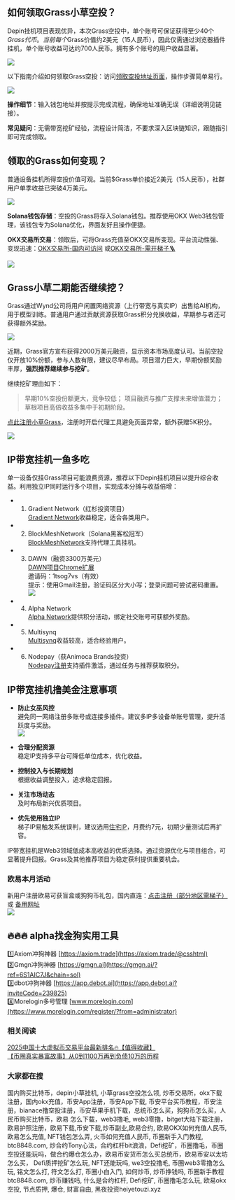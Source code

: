 ## 如何领取Grass小草空投？
Depin挂机项目表现优异，本次Grass空投中，单个账号可保证获得至少40个$Grass代币。当前每个$Grass价值约2美元（15人民币），因此仅需通过浏览器插件挂机，单个账号收益可达约700人民币。拥有多个账号的用户收益显著。

![](https://ac63e02.webp.li/depingrass001.png)

以下指南介绍如何领取Grass空投：访问[领取空投地址页面](https://grassfoundation.io/claim)，操作步骤简单易行。

![](https://ac63e02.webp.li/depingrass003.jpg)

**操作细节**：输入钱包地址并按提示完成流程，确保地址准确无误（详细说明见链接）。

**常见疑问**：无需带宽挖矿经验，流程设计简洁，不要求深入区块链知识，跟随指引即可完成领取。

## 领取的Grass如何变现？
普通设备挂机所得空投价值可观。当前$Grass单价接近2美元（15人民币），社群用户单季收益已突破4万美元。

![](https://ac63e02.webp.li/depingrass004.jpg)

**Solana钱包存储**：空投的Grass将存入Solana钱包。推荐使用OKX Web3钱包管理，该钱包专为Solana优化，界面友好且操作便捷。

**OKX交易所交易**：领取后，可将Grass充值至OKX交易所变现。平台流动性强、变现迅速：[OKX交易所-国内可访问](https://www.chouyi.pro/join/18639032) 或[OKX交易所-需开梯子🪜](https://www.okx.com/cn/join/18639032)

![](https://ac63e02.webp.li/depingrass005.png)

## Grass小草二期能否继续挖？
Grass通过Wynd公司将用户闲置网络资源（上行带宽与真实IP）出售给AI机构，用于模型训练。普通用户通过贡献资源获取Grass积分兑换收益，早期参与者还可获得额外奖励。

![](https://ac63e02.webp.li/depingrass006.png)

近期，Grass官方宣布获得2000万美元融资，显示资本市场高度认可。当前空投仅开放10%份额，参与人数有限，建议尽早布局。项目潜力巨大，早期份额奖励丰厚，**强烈推荐继续参与挖矿**。

继续挖矿理由如下：

>早期10%空投份额更大，竞争较低；
项目融资与推广支撑未来增值潜力；
草根项目高倍收益多集中于初期阶段。

[点此注册小草Grass](https://app.getgrass.io/register/?referralCode=LJhetvCEXgT1wJW)，注册时开启代理工具避免页面异常，额外获赠5K积分。

![](https://ac63e02.webp.li/depingrass007.jpg)

## IP带宽挂机一鱼多吃
单一设备仅挂Grass项目可能浪费资源，推荐以下Depin挂机项目以提升综合收益。利用独立IP同时运行多个项目，实现成本分摊与收益倍增：

- 1. Gradient Network（红杉投资项目）  
[Gradient Network](https://app.gradient.network/signup?code=FF5A2W)收益稳定，适合各类用户。

- 2. BlockMeshNetwork（Solana黑客松冠军）  
[BlockMeshNetwork](https://app.blockmesh.xyz/register?invite_code=bot)支持代理工具挂机。

- 3. DAWN（融资3300万美元）  
[DAWN项目Chrome扩展](https://chromewebstore.google.com/detail/dawn-validator-chrome-ext/fpdkjdnhkakefebpekbdhillbhonfjjp?authuser=0&hl=en&pli=1)  
邀请码：1tsog7vs（有效）  
提示：使用Gmail注册，验证码区分大小写；登录问题可尝试密码重置。  
![](https://ac63e02.webp.li/depingrass008.jpg)

- 4. Alpha Network  
[Alpha Network](https://alphaos.net/point?invite=0FPTPN)提供积分活动，绑定社交账号可获额外奖励。

- 5. Multisynq  
[Multisynq](https://multisynq.io/auth?referral=7a978b448b1ce7cd)收益较高，适合经验用户。

- 6. Nodepay（获Animoca Brands投资）  
[Nodepay注册](https://app.nodepay.ai/register?ref=TWBAaQd8Iy4q6DJ)支持插件激活，通过任务与推荐获取积分。

## IP带宽挂机撸美金注意事项
- **防止女巫风控**  
避免同一网络注册多账号或连接多插件。建议多IP多设备单账号管理，提升活跃度与奖励。  
![](https://ac63e02.webp.li/depingrass009.jpg)

- **合理分配资源**  
稳定IP支持多平台可降低单位成本，优化收益。

- **控制投入与长期规划**  
根据收益调整投入，追求稳定回报。

- **关注市场动态**  
及时布局新兴优质项目。

- **优先使用独立IP**  
梯子IP易触发系统误判，建议选用[住宅IP](https://shuziren.github.io/ssrvps/)，月费约7元，初期少量测试后再扩容。

IP带宽挂机是Web3领域低成本高收益的优质选择。通过资源优化与项目组合，可显著提升回报。Grass及其他推荐项目为稳定获利提供重要机会。

### 欧易本月活动
新用户注册欧易可获盲盒或狗狗币礼包，国内直连：[点击注册（部分地区需梯子）](https://www.okx.com/zh-hans/join/74873351) 或 [备用网址](https://www.chouyi.world/zh-hans/join/18639032)  
[![](https://fe095ec.webp.li/top-10-exchanges-001.jpg)](https://www.chouyi.world/zh-hans/join/18639032)

## 🔥🔥🔥 alpha找金狗实用工具
1️⃣Axiom冲狗神器 [https://axiom.trade](https://axiom.trade/@csshtml)  
2️⃣Gmgn冲狗神器 [https://gmgn.ai](https://gmgn.ai/?ref=6S1AIC7J&chain=sol)  
3️⃣dbot冲狗神器 [https://app.debot.ai](https://app.debot.ai?inviteCode=239825)  
4️⃣Morelogin多号管理 [www.morelogin.com](https://www.morelogin.com/register/?from=administrator)  

### 相关阅读
[2025中国十大虚拟币交易平台最新排名🔥【值得收藏】](https://btc8848.com/top-10-exchanges/)  
[【币圈真实暴富故事】从0到1100万再到负债10万的历程](https://heiyetouzi.xyz/biquanstory001/)  

### 大家都在搜
国内购买比特币，depin小草挂机, 小草grass空投怎么领, 炒币交易所，okx下载注册，国内okx充值，币安App注册，币安App下载, 币安平台买币教程，币安注册，bianace撸空投注册，币安苹果手机下载，总统币怎么买，狗狗币怎么买，人民币购买比特币，欧易 怎么下载，web3撸毛, web3零撸，bitget大陆下载注册，欧易护照注册，欧易下载,币安下载,炒币副业,欧易合约, 欧易OKX如何充值人民币, 欧易怎么充值, NFT钱包怎么弄, 火币如何充值人民币, 币圈新手入门教程, btc8848.com, 炒合约Tony心法，合约杠杆bit浪浪，Defi挖矿，币圈撸毛，币圈空投还能玩吗，做合约爆仓怎么办，欧易币安货币怎么买总统币，欧易币安以太坊怎么买， Defi质押挖矿怎么玩, NFT还能玩吗, we3空投撸毛, 币圈web3零撸怎么玩, 铭文怎么打, 符文怎么打, 币圈小白入门, 如何炒币, 炒币挣钱吗, 币圈新手教程btc8848.com, 炒币赚钱吗, 什么是合约杠杆, Defi挖矿, 币圈撸毛怎么玩, 欧易okx空投, 节点质押, 爆仓, 财富自由, 黑夜投资heiyetouzi.xyz